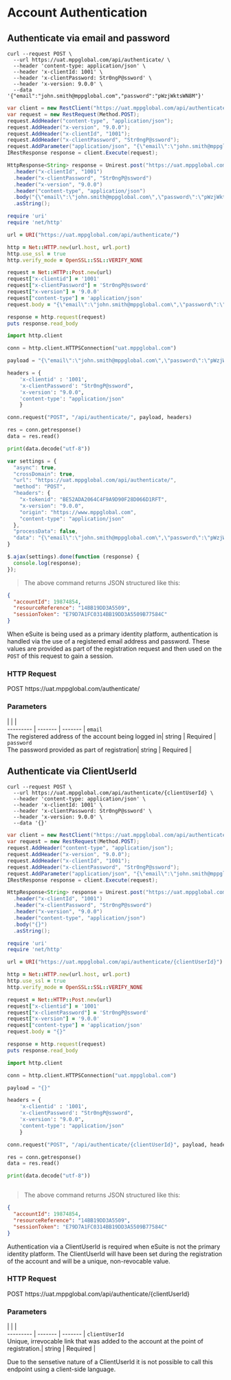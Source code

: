 # Account Authentication

## Authenticate via email and password

```shell
curl --request POST \
  --url https://uat.mppglobal.com/api/authenticate/ \
  --header 'content-type: application/json' \
  --header 'x-clientId: 1001' \
  --header 'x-clientPassword: Str0ngP@ssword' \
  --header 'x-version: 9.0.0' \
  --data '{"email":"john.smith@mppglobal.com","password":"pWzjWktsWN8M"}'
```

```csharp
var client = new RestClient("https://uat.mppglobal.com/api/authenticate/");
var request = new RestRequest(Method.POST);
request.AddHeader("content-type", "application/json");
request.AddHeader("x-version", "9.0.0");
request.AddHeader("x-clientId", "1001");
request.AddHeader("x-clientPassword", "Str0ngP@ssword");
request.AddParameter("application/json", "{\"email\":\"john.smith@mppglobal.com\",\"password\":\"pWzjWktsWN8M\"}", ParameterType.RequestBody);
IRestResponse response = client.Execute(request);
```

```java
HttpResponse<String> response = Unirest.post("https://uat.mppglobal.com/api/authenticate/")
  .header("x-clientId", "1001")
  .header("x-clientPassword", "Str0ngP@ssword")
  .header("x-version", "9.0.0")
  .header("content-type", "application/json")
  .body("{\"email\":\"john.smith@mppglobal.com\",\"password\":\"pWzjWktsWN8M\"}")
  .asString();
```

```ruby
require 'uri'
require 'net/http'

url = URI("https://uat.mppglobal.com/api/authenticate/")

http = Net::HTTP.new(url.host, url.port)
http.use_ssl = true
http.verify_mode = OpenSSL::SSL::VERIFY_NONE

request = Net::HTTP::Post.new(url)
request["x-clientid"] = '1001'
request["x-clientPassword"] = 'Str0ngP@ssword'
request["x-version"] = '9.0.0'
request["content-type"] = 'application/json'
request.body = "{\"email\":\"john.smith@mppglobal.com\",\"password\":\"pWzjWktsWN8M\"}"

response = http.request(request)
puts response.read_body
```

```python
import http.client

conn = http.client.HTTPSConnection("uat.mppglobal.com")

payload = "{\"email\":\"john.smith@mppglobal.com\",\"password\":\"pWzjWktsWN8M\"}"

headers = {
    'x-clientid' : '1001',
    'x-clientPassword': "Str0ngP@ssword",
    'x-version': "9.0.0",
    'content-type': "application/json"
    }

conn.request("POST", "/api/authenticate/", payload, headers)

res = conn.getresponse()
data = res.read()

print(data.decode("utf-8"))
```

```javascript
var settings = {
  "async": true,
  "crossDomain": true,
  "url": "https://uat.mppglobal.com/api/authenticate/",
  "method": "POST",
  "headers": {
    "x-tokenid": "BE52ADA2064C4F9A9D90F28D066D1RFT",
    "x-version": "9.0.0",
    "origin": "https://www.mppglobal.com",
    "content-type": "application/json"
  },
  "processData": false,
  "data": "{\"email\":\"john.smith@mppglobal.com\",\"password\":\"pWzjWktsWN8M\"}"
}

$.ajax(settings).done(function (response) {
  console.log(response);
});
```

> The above command returns JSON structured like this:

```json
{
  "accountId": 19874854,
  "resourceReference": "14BB19DD3A5509",
  "sessionToken": "E79D7A1FC0314BB19DD3A5509B77584C"
}
```

When eSuite is being used as a primary identity platform, authentication is handled via the use of a registered email address and password. These values are provided as part of the registration request and then used on the `POST` of this request to gain a session.

### HTTP Request

<div class="endpoint-cont">
<span class="endpoint-verb endpoint-verb-get">POST</span>
<span class="endpoint-path">https://uat.mppglobal.com/authenticate/</span>
</div>

### Parameters

 |  |  |  
--------- | ------- | ------- | 
`email` <br />The registered address of the account being logged in| <span class="string">string</span> | <span class="required">Required</span> | 
`password` <br />The password provided as part of registration| <span class="string">string</span> | <span class="required">Required</span> | 


## Authenticate via ClientUserId

```shell
curl --request POST \
  --url https://uat.mppglobal.com/api/authenticate/{clientUserId} \
  --header 'content-type: application/json' \
  --header 'x-clientId: 1001' \
  --header 'x-clientPassword: Str0ngP@ssword' \
  --header 'x-version: 9.0.0' \
  --data '{}'
```

```csharp
var client = new RestClient("https://uat.mppglobal.com/api/authenticate/{clientUserId}");
var request = new RestRequest(Method.POST);
request.AddHeader("content-type", "application/json");
request.AddHeader("x-version", "9.0.0");
request.AddHeader("x-clientId", "1001");
request.AddHeader("x-clientPassword", "Str0ngP@ssword");
request.AddParameter("application/json", "{\"email\":\"john.smith@mppglobal.com\",\"password\":\"pWzjWktsWN8M\"}", ParameterType.RequestBody);
IRestResponse response = client.Execute(request);
```

```java
HttpResponse<String> response = Unirest.post("https://uat.mppglobal.com/api/authenticate/{clientUserId}")
  .header("x-clientId", "1001")
  .header("x-clientPassword", "Str0ngP@ssword")
  .header("x-version", "9.0.0")
  .header("content-type", "application/json")
  .body("{}")
  .asString();
```

```ruby
require 'uri'
require 'net/http'

url = URI("https://uat.mppglobal.com/api/authenticate/{clientUserId}")

http = Net::HTTP.new(url.host, url.port)
http.use_ssl = true
http.verify_mode = OpenSSL::SSL::VERIFY_NONE

request = Net::HTTP::Post.new(url)
request["x-clientid"] = '1001'
request["x-clientPassword"] = 'Str0ngP@ssword'
request["x-version"] = '9.0.0'
request["content-type"] = 'application/json'
request.body = "{}"

response = http.request(request)
puts response.read_body
```

```python
import http.client

conn = http.client.HTTPSConnection("uat.mppglobal.com")

payload = "{}"

headers = {
    'x-clientid' : '1001',
    'x-clientPassword': "Str0ngP@ssword",
    'x-version': "9.0.0",
    'content-type': "application/json"
    }

conn.request("POST", "/api/authenticate/{clientUserId}", payload, headers)

res = conn.getresponse()
data = res.read()

print(data.decode("utf-8"))
```

```javascript

```

> The above command returns JSON structured like this:

```json
{
  "accountId": 19874854,
  "resourceReference": "14BB19DD3A5509",
  "sessionToken": "E79D7A1FC0314BB19DD3A5509B77584C"
}
```

Authentication via a ClientUserId is required when eSuite is not the primary identity platform. The ClientUserId will have been set during the registration of the account and will be a unique, non-revocable value.

### HTTP Request

<div class="endpoint-cont">
<span class="endpoint-verb endpoint-verb-get">POST</span>
<span class="endpoint-path">https://uat.mppglobal.com/api/authenticate/{clientUserId}</span>
</div>

### Parameters

 |  |  |  
--------- | ------- | ------- | 
`clientUserId` <br />Unique, irrevocable link that was added to the account at the point of registration.| <span class="string">string</span> | <span class="required">Required</span> | 


<aside class="info">
Due to the sensetive nature of a ClientUserId it is not possible to call this endpoint using a client-side language.
</aside>

